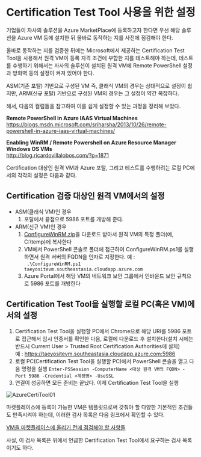 # Certification Test Tool 사용을 위한 설정

기업들이 자사의 솔루션을 Azure MarketPlace에 등록하고자 한다면 우선 해당 솔루션을 Azure VM 등에 설치한 뒤 올바로 동작하는 지를 사전에 점검해야 한다.

올바로 동작하는 지를 검증한 뒤에는 Microsoft에서 제공하는 Certification Test Tool을 사용해서 원격 VM이 등록 자격 조건에 부합한 지를 테스트해야 하는데, 테스트를 수행하기 위해서는
자사의 솔루션이 설치된 원격 VM에 Remote PowerShell 설정과 방화벽 등의 설정이 켜져 있어야 한다.

ASM(기존 포탈) 기반으로 구성된 VM 즉, 클래식 VM의 경우는 상대적으로 설정이 쉽지만, ARM(신규 포탈) 기반으로 구성된 VM의 경우는 그 설정이 약간 복잡하다.

해서, 다음의 컬럼들을 참고하여 이를 쉽게 설정할 수 있는 과정을 정리해 보았다.

**Remote PowerShell in Azure IAAS Virtual Machines**    
<https://blogs.msdn.microsoft.com/sriharsha/2013/10/26/remote-powershell-in-azure-iaas-virtual-machines/>

**Enabling WinRM / Remote Powershell on Azure Resource Manager Windows OS VMs**    
<http://blog.ricardovillalobos.com/?p=1871>

Certification 대상인 원격 VM과 Azure 포탈, 그리고 테스트를 수행하려는 로컬 PC에서의 각각의 설정은 다음과 같다. 

## Certification 검증 대상인 원격 VM에서의 설정
- ASM(클래식 VM)인 경우
    1. 포탈에서 끝점으로 5986 포트를 개방해 준다.
- ARM(신규 VM)인 경우
    1. [ConfigureWinRM.zip](ConfigureWinRM.zip)을 다운로드 받아서 원격 VM의 특정 폴더(예, C:\temp)에 복사한다
    2. VM에서 PowerShell 콘솔로 폴더에 접근하여 ConfigureWinRM.ps1를 실행하면서 원격 서버의 FQDN을 인자로 지정한다.
	예 :     
    ``` .\ConfigureWinRM.ps1 taeyositevm.southeastasia.cloudapp.azure.com```
    3. Azure Portal에서 해당 VM의 네트워크 보안 그룹에서 인바운드 보안 규칙으로 5986 포트를 개방한다

## Certification Test Tool을 실행할 로컬 PC(혹은 VM)에서의 설정
1. Certification Test Tool을 실행할 PC에서 Chrome으로 해당 URI를 5986 포트로 접근해서 임시 인증서를 확인한 다음, 로컬에 다운로드 후 설치한다(설치 시에는 반드시 Current User > Trusted Root Certification Authorities에 설치)   
    예 : https://taeyositevm.southeastasia.cloudapp.azure.com:5986
2. 로컬 PC(Certification Test Tool을 실행할 PC)에서 PowerShell 콘솔을 열고 다음 명령을 실행
```Enter-PSSession -ComputerName <대상 원격 VM의 FQDN> -Port 5986 -Credential <계정명> -UseSSL```
3. 연결이 성공하면 모든 준비는 끝났다. 이제 Certification Test Tool을 실행

![AzureCertiTool01](AzureCertiTool01)


마켓플레이스에 등록이 가능한 VM은 템플릿으로써 갖춰야 할 다양한 기본적인 조건들도 만족시켜야 하는데, 이러한 검사 목록은 다음 링크에서 확인할 수 있다.

[VM을 마켓플레이스에 올리기 전에 점검해야 할 사항들](https://github.com/taeyo/AzureIaaS/tree/master/Marketplace)

사실, 이 검사 목록은 위에서 언급한 Certification Test Tool에서 요구하는 검사 목록이기도 하다.

